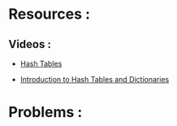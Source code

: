 # Resources :

## Videos :

* [Hash Tables](https://www.youtube.com/watch?v=shs0KM3wKv8) 

* [Introduction to Hash Tables and Dictionaries](https://www.youtube.com/watch?v=sfWyugl4JWA) 


# Problems :

